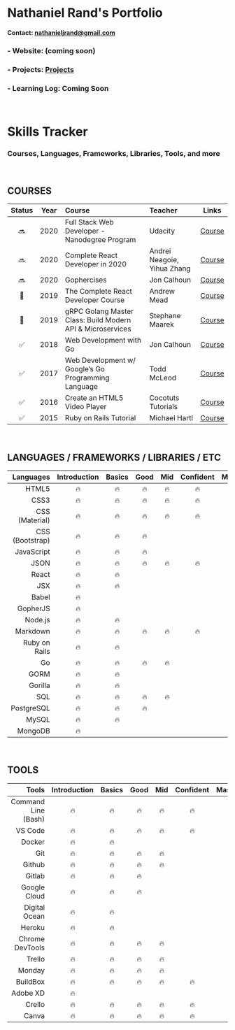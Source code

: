 # Nathaniel Rand's Portfolio
#### Contact: <nathanieljrand@gmail.com>
### - Website: (coming soon)
### - Projects: [Projects](https://oneware.io/projects)
### - Learning Log: Coming Soon  

&nbsp;
# Skills Tracker
### Courses, Languages, Frameworks, Libraries, Tools, and more 
&nbsp;
## COURSES

|       Status       |  Year   |         Course         |     Teacher     |                    Links                  |
| :----------------: | :-----: | :--------------------- |  :------------- | :---------------------------------------: |
|       :soon:     |   2020  |  Full Stack Web Developer - Nanodegree Program  |   Udacity  | [Course](https://www.udacity.com/course/full-stack-web-developer-nanodegree--nd0044) |
|      :soon:      |   2020  |  Complete React Developer in 2020  |    Andrei Neagoie, Yihua Zhang    | [Course](https://www.udemy.com/course/complete-react-developer-zero-to-mastery/)     |
|      :soon:      |   2020  |  Gophercises  |    Jon Calhoun    | [Course](https://gophercises.com/)     |
|      :wrench:      |   2019  |  The Complete React Developer Course  |    Andrew Mead  | [Course](https://www.udemy.com/course/react-2nd-edition/) |
|       :wrench:     |   2019  |  gRPC Golang Master Class: Build Modern API & Microservices  |    Stephane Maarek  | [Course](https://www.udemy.com/course/grpc-golang/) |
| :white_check_mark: |   2018  |  Web Development with Go  |    Jon Calhoun    | [Course](https://www.usegolang.com/)     |
| :white_check_mark: |   2017  |  Web Development w/ Google’s Go Programming Language  |    Todd McLeod    | [Course](https://www.udemy.com/course/go-programming-language/)     |
| :white_check_mark: |   2016  |  Create an HTML5 Video Player |   Cocotuts Tutorials  | [Course](https://www.udemy.com/course/draft/294794/) |
| :white_check_mark: |   2015  |  Ruby on Rails Tutorial       |    Michael Hartl      | [Course](https://www.railstutorial.org/) |

&nbsp;
## LANGUAGES / FRAMEWORKS / LIBRARIES / ETC

| Languages       | Introduction  |  Basics |   Good  |   Mid   |   Confident   |  Master |
| --------------: | :-----------: |  :----: |  :----: |  :----: |  :---------:  |  :----: |
| HTML5           |    :fire:     |  :fire: |  :fire: |  :fire: |     :fire:    |         |
| CSS3            |    :fire:     |  :fire: |  :fire: |  :fire: |     :fire:    |         |
| CSS (Material)  |    :fire:     |  :fire: |  :fire: |  :fire: |     :fire:    |         |
| CSS (Bootstrap) |    :fire:     |  :fire: |  :fire: |         |               |         |
| JavaScript      |    :fire:     |  :fire: |  :fire: |         |               |         |
| JSON            |    :fire:     |  :fire: |  :fire: |  :fire: |     :fire:    |         |
| React           |    :fire:     |  :fire: |         |         |               |         |
| JSX             |    :fire:     |  :fire: |         |         |               |         |
| Babel           |    :fire:     |         |         |         |               |         |
| GopherJS        |    :fire:     |         |         |         |               |         |
| Node.js         |    :fire:     |  :fire: |         |         |               |         |
| Markdown        |    :fire:     |  :fire: |  :fire: |  :fire: |     :fire:    |         |
| Ruby on Rails   |    :fire:     |  :fire: |         |         |               |         |
| Go              |    :fire:     |  :fire: |  :fire: |  :fire: |               |         |
| GORM            |    :fire:     |  :fire: |         |         |               |         |
| Gorilla         |    :fire:     |  :fire: |         |         |               |         |
| SQL             |    :fire:     |  :fire: |  :fire: |  :fire: |               |         |
| PostgreSQL      |    :fire:     |  :fire: |  :fire: |         |               |         |
| MySQL           |    :fire:     |  :fire: |         |         |               |         |
| MongoDB         |    :fire:     |         |         |         |               |         |

&nbsp;
## TOOLS 

| Tools                  | Introduction  |  Basics |   Good  |   Mid   |   Confident   |  Master |
| ---------------------: | :-----------: |  :----: |  :----: |  :----: |  :---------:  |  :----: |
| Command Line (Bash)    |    :fire:     |  :fire: |  :fire: |  :fire: |    :fire:     |         |
| VS Code                |    :fire:     |  :fire: |  :fire: |  :fire: |    :fire:     |         |
| Docker                 |    :fire:     |  :fire: |         |         |               |         |
| Git                    |    :fire:     |  :fire: |  :fire: |  :fire: |               |         |
| Github                 |    :fire:     |  :fire: |  :fire: |  :fire: |               |         |
| Gitlab                 |    :fire:     |  :fire: |  :fire: |         |               |         |
| Google Cloud           |    :fire:     |  :fire: |  :fire: |         |               |         |
| Digital Ocean          |    :fire:     |  :fire: |         |         |               |         |
| Heroku                 |    :fire:     |  :fire: |         |         |               |         |
| Chrome DevTools       |    :fire:     |  :fire: |  :fire: |  :fire: |               |         |
| Trello                 |    :fire:     |  :fire: |  :fire: |  :fire: |               |         |
| Monday                 |    :fire:     |  :fire: |  :fire: |  :fire: |               |         |
| BuildBox               |    :fire:     |  :fire: |  :fire: |  :fire: |    :fire:     |         |
| Adobe XD               |    :fire:     |         |         |         |               |         |
| Crello                 |    :fire:     |  :fire: |  :fire: |  :fire: |    :fire:     |         |
| Canva                  |    :fire:     |  :fire: |  :fire: |  :fire: |    :fire:     |         |

